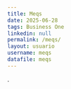 ```yaml
---
title: Meqs
date: 2025-06-28
tags: Business One
linkedin: null
permalink: /meqs/
layout: usuario
username: meqs
datafile: meqs
---
```

.  
